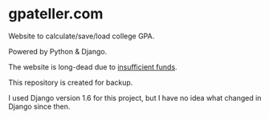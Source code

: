 # gpateller.com
Website to calculate/save/load college GPA.

Powered by Python & Django.

The website is long-dead due to [insufficient funds](https://www.youtube.com/watch?v=fEzHttCKR8s).

This repository is created for backup. 

I used Django version 1.6 for this project, but I have no idea what changed in Django since then.
